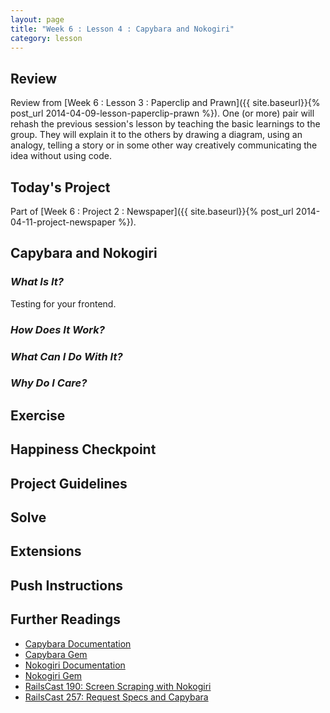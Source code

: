 ```yaml
---
layout: page
title: "Week 6 : Lesson 4 : Capybara and Nokogiri"
category: lesson
---
```


## Review

Review from [Week 6 : Lesson 3 : Paperclip and Prawn]({{ site.baseurl}}{% post_url 2014-04-09-lesson-paperclip-prawn %}).  One (or more) pair will rehash the previous session's lesson by teaching the basic learnings to the group.  They will explain it to the others by drawing a diagram, using an analogy, telling a story or in some other way creatively communicating the idea without using code.

## Today's Project<a name="todays-project"></a>

Part of [Week 6 : Project 2 : Newspaper]({{ site.baseurl}}{% post_url 2014-04-11-project-newspaper %}).

## Capybara and Nokogiri

### _What Is It?_
Testing for your frontend.

### _How Does It Work?_

### _What Can I Do With It?_

### _Why Do I Care?_

## Exercise

## Happiness Checkpoint

## Project Guidelines

## Solve

## Extensions

## Push Instructions

## Further Readings

* [Capybara Documentation](http://jnicklas.github.io/capybara/)
* [Capybara Gem](https://github.com/jnicklas/capybara)
* [Nokogiri Documentation](http://nokogiri.org/)
* [Nokogiri Gem](https://github.com/sparklemotion/nokogiri)
* [RailsCast 190: Screen Scraping with Nokogiri](http://railscasts.com/episodes/190-screen-scraping-with-nokogiri)
* [RailsCast 257: Request Specs and Capybara](http://railscasts.com/episodes/257-request-specs-and-capybara)